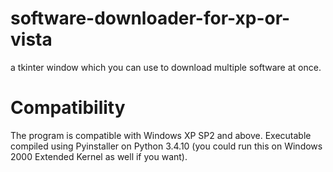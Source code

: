 # software-downloader-for-xp-or-vista
a tkinter window which you can use to download multiple software at once.


# Compatibility
The program is compatible with Windows XP SP2 and above. Executable compiled using Pyinstaller on Python 3.4.10 (you could run this on Windows 2000 Extended Kernel as well if you want). 
